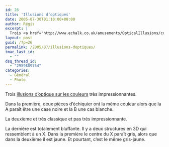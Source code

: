 ```yaml
---
id: 26
title: 'Illusions d’optiques'
date: 2005-07-30T01:10:00+00:00
author: Régis
excerpt: |
  Trois <a href="http://www.echalk.co.uk/amusements/OpticalIllusions/colourPerception/colourPerception.html">illusions d'optique sur les couleurs</a> très impressionnantes.
layout: post
guid: /?p=26
permalink: /2005/07/illusions-doptiques/
tmac_last_id:
  - ""
dsq_thread_id:
  - "2959889754"
categories:
  - Général
  - Photo
---
```

Trois [illusions d’optique sur les couleurs](http://www.echalk.co.uk/amusements/OpticalIllusions/colourPerception/colourPerception.html) très impressionnantes.

Dans la première, deux pièces d’échiquier ont la même couleur alors que la A paraît être une case noire et la B une cas blanche.

La deuxième et très classique et pas très impressionnante.

La dernière est totalement bluffante. Il y a deux structures en 3D qui ressemblent à un X. Dans la première le centre du X paraît gris, alors que dans la deuxième il est jaune. Et pourtant, c’est le même gris-jaune.
